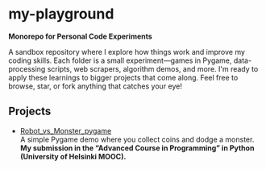 # my-playground

**Monorepo for Personal Code Experiments**

A sandbox repository where I explore how things work and improve my coding skills. Each folder is a small experiment—games in Pygame, data-processing scripts, web scrapers, algorithm demos, and more. I'm ready to apply these learnings to bigger projects that come along. Feel free to browse, star, or fork anything that catches your eye!

## Projects

- [Robot_vs_Monster_pygame](Robot_vs_Monster_pygame/)  
  A simple Pygame demo where you collect coins and dodge a monster.
   **My submission in the “Advanced Course in Programming” in Python (University of Helsinki MOOC).**